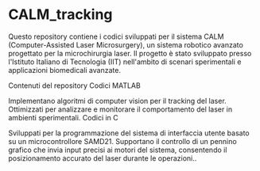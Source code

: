 # CALM_tracking
Questo repository contiene i codici sviluppati per il sistema CALM (Computer-Assisted Laser Microsurgery), un sistema robotico avanzato progettato per la microchirurgia laser. Il progetto è stato sviluppato presso l'Istituto Italiano di Tecnologia (IIT) nell'ambito di scenari sperimentali e applicazioni biomedicali avanzate.

Contenuti del repository
Codici MATLAB

Implementano algoritmi di computer vision per il tracking del laser.
Ottimizzati per analizzare e monitorare il comportamento del laser in ambienti sperimentali.
Codici in C

Sviluppati per la programmazione del sistema di interfaccia utente basato su un microcontrollore SAMD21.
Supportano il controllo di un pennino grafico che invia input precisi ai motori del sistema, consentendo il posizionamento accurato del laser durante le operazioni..
